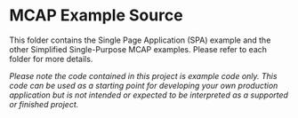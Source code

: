 # MCAP Example Source

This folder contains the Single Page Application (SPA) example and the other Simplified Single-Purpose MCAP examples. Please refer to each folder for more details.

<i>Please note the code contained in this project is example code only. This code can be used as a starting point for developing your own production application but is not intended or expected to be interpreted as a supported or finished project. </i>


